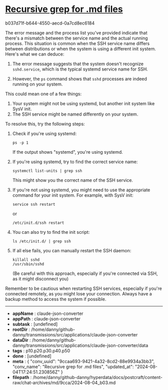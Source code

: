 # [Recursive grep for .md files](https://claude.ai/chat/9ccaa693-9421-4a32-8cd2-88e9934a3bb3)

b037d71f-b644-4550-aecd-0a7cd8ec6184

 The error message and the process list you've provided indicate that there's a mismatch between the service name and the actual running process. This situation is common when the SSH service name differs between distributions or when the system is using a different init system. Here's what we can deduce:

1. The error message suggests that the system doesn't recognize `sshd.service`, which is the typical systemd service name for SSH.

2. However, the `ps` command shows that `sshd` processes are indeed running on your system.

This could mean one of a few things:

1. Your system might not be using systemd, but another init system like SysV init.
2. The SSH service might be named differently on your system.

To resolve this, try the following steps:

1. Check if you're using systemd:
   ```
   ps -p 1
   ```
   If the output shows "systemd", you're using systemd.

2. If you're using systemd, try to find the correct service name:
   ```
   systemctl list-units | grep ssh
   ```
   This might show you the correct name of the SSH service.

3. If you're not using systemd, you might need to use the appropriate command for your init system. For example, with SysV init:
   ```
   service ssh restart
   ```
   or
   ```
   /etc/init.d/ssh restart
   ```

4. You can also try to find the init script:
   ```
   ls /etc/init.d/ | grep ssh
   ```

5. If all else fails, you can manually restart the SSH daemon:
   ```
   killall sshd
   /usr/sbin/sshd
   ```
   (Be careful with this approach, especially if you're connected via SSH, as it might disconnect you)

Remember to be cautious when restarting SSH services, especially if you're connected remotely, as you might lose your connection. Always have a backup method to access the system if possible.

---

* **appName** : claude-json-converter
* **appPath** : claude-json-converter
* **subtask** : [undefined]
* **rootDir** : /home/danny/github-danny/transmissions/src/applications/claude-json-converter
* **dataDir** : /home/danny/github-danny/transmissions/src/applications/claude-json-converter/data
* **tags** : p10.p20.p30.p40.p50
* **done** : [undefined]
* **meta** : {
  "conv_uuid": "9ccaa693-9421-4a32-8cd2-88e9934a3bb3",
  "conv_name": "Recursive grep for .md files",
  "updated_at": "2024-08-04T17:24:51.230856Z"
}
* **filepath** : /home/danny/github-danny/hyperdata/docs/postcraft/content-raw/chat-archives/md/9cca/2024-08-04_b03.md